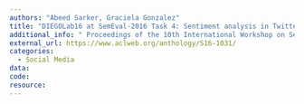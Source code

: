 ```yaml
---
authors: "Abeed Sarker, Graciela Gonzalez"
title: "DIEGOLab16 at SemEval-2016 Task 4: Sentiment analysis in Twitter using centroids, clusters, and sentiment lexicons"
additional_info: " Proceedings of the 10th International Workshop on Semantic Evaluation (SemEval-2016), pp. 209-214. 2016."
external_url: https://www.aclweb.org/anthology/S16-1031/
categories:
  - Social Media
data:
code:
resource:
---
```

